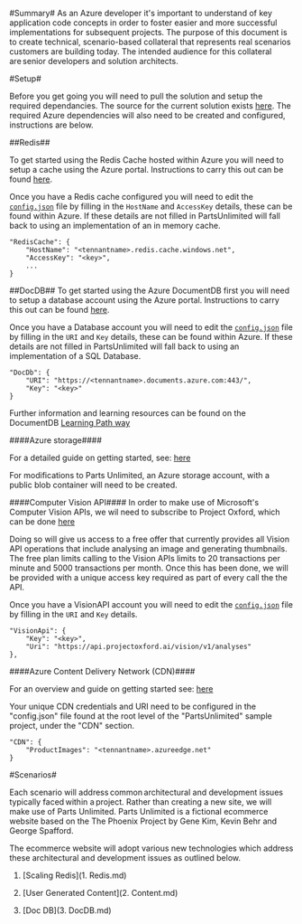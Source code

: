 #Summary#
As an Azure developer it's important to understand of key application code concepts in order to foster easier and more successful implementations for subsequent projects. The purpose of this document is to create technical, scenario-based collateral that represents real scenarios customers are building today. The intended audience for this collateral are senior developers and solution architects.
 
#Setup#

Before you get going you will need to pull the solution and setup the required dependancies.
The source for the current solution exists [here](https://github.com/Microsoft/PartsUnlimited/tree/accelerator).
The required Azure dependencies will also need to be created and configured, instructions are below.

##Redis##

To get started using the Redis Cache hosted within Azure you will need to setup a cache using the Azure portal.
Instructions to carry this out can be found [here](https://azure.microsoft.com/en-us/documentation/articles/cache-dotnet-how-to-use-azure-redis-cache/). 

Once you have a Redis cache configured you will need to edit the [`config.json`](../../src/PartsUnlimitedWebsite/config.json) file by filling in the `HostName` and `AccessKey` details, these can be found within Azure. If these details are not filled in PartsUnlimited will fall back to using an implementation of an in memory cache.
	
	"RedisCache": {
		"HostName": "<tennantname>.redis.cache.windows.net",
		"AccessKey": "<key>",
		...
	}

##DocDB##
To get started using the Azure DocumentDB first you will need to setup a database account using the Azure portal.
Instructions to carry this out can be found [here](https://azure.microsoft.com/en-us/documentation/articles/documentdb-create-account/). 

Once you have a Database account you will need to edit the [`config.json`](../../src/PartsUnlimitedWebsite/config.json) file by filling in the `URI` and `Key` details, these can be found within Azure. If these details are not filled in PartsUnlimited will fall back to using an implementation of a SQL Database.

	"DocDb": {
    	"URI": "https://<tennantname>.documents.azure.com:443/",
    	"Key": "<key>"
    }

Further information and learning resources can be found on the DocumentDB  [Learning Path way](https://azure.microsoft.com/en-us/documentation/learning-paths/documentdb/)

####Azure storage####

For a detailed guide on getting started, see: [here](https://azure.microsoft.com/en-us/documentation/articles/storage-dotnet-how-to-use-blobs/)

For modifications to Parts Unlimited, an Azure storage account, with a public blob container will need to be created.

####Computer Vision API####
In order to make use of Microsoft's Computer Vision APIs, we wil need to subscribe to Project Oxford, which can be done [here](https://www.projectoxford.ai/Account/Login?callbackUrl=/Subscription/Index?productId=/products/54d873dd5eefd00dc474a0f4)

Doing so will give us access to a free offer that currently provides all Vision API operations that include analysing an image and generating thumbnails. The free plan limits calling to the Vision APIs limits to 20 transactions per minute and 5000 transactions per month. Once this has been done, we will be provided with a unique access key required as part of every call the the API.

Once you have a VisionAPI account you will need to edit the [`config.json`](../../src/PartsUnlimitedWebsite/config.json) file by filling in the `URI` and `Key` details.

	"VisionApi": {
        "Key": "<key>",
        "Uri": "https://api.projectoxford.ai/vision/v1/analyses"
    },

####Azure Content Delivery Network (CDN)####

For an overview and guide on getting started see: [here](https://azure.microsoft.com/en-us/documentation/articles/cdn-serve-content-from-cdn-in-your-web-application/)

Your unique CDN credentials and URI need to be configured in the "config.json" file found at the root level of the "PartsUnlimited" sample project, under the "CDN" section.

	"CDN": {
    	"ProductImages": "<tennantname>.azureedge.net"
	}

#Scenarios#

Each scenario will address common architectural and development issues typically faced within a project. Rather than creating a new site, we will make use of Parts Unlimited. Parts Unlimited is a fictional ecommerce website based on the The Phoenix Project by Gene Kim, Kevin Behr and George Spafford. 

The ecommerce website will adopt various new technologies which address these architectural and development issues as outlined below.

1. [Scaling Redis](1. Redis.md)

2. [User Generated Content](2. Content.md)

3. [Doc DB](3. DocDB.md)
 




